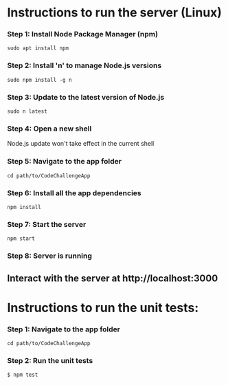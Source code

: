 # Instructions to run the server (Linux)

### Step 1: Install Node Package Manager (npm)
```
sudo apt install npm
```

### Step 2: Install 'n' to manage Node.js versions
```
sudo npm install -g n
```

### Step 3: Update to the latest version of Node.js
```
sudo n latest
```

### Step 4: Open a new shell
Node.js update won't take effect in the current shell

### Step 5: Navigate to the app folder
```
cd path/to/CodeChallengeApp
```

### Step 6: Install all the app dependencies
```
npm install
```

### Step 7: Start the server
```
npm start
```

### Step 8: Server is running
Interact with the server at http://localhost:3000
---
# Instructions to run the unit tests:

### Step 1: Navigate to the app folder
```
cd path/to/CodeChallengeApp
```

### Step 2: Run the unit tests
	$ npm test
